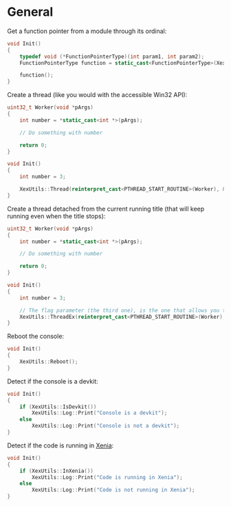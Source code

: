 # General

Get a function pointer from a module through its ordinal:

```C++
void Init()
{
    typedef void (*FunctionPointerType)(int param1, int param2);
    FunctionPointerType function = static_cast<FunctionPointerType>(XexUtils::ResolveExport("xam.xex", 123));

    function();
}
```

Create a thread (like you would with the accessible Win32 API):

```C++
uint32_t Worker(void *pArgs)
{
    int number = *static_cast<int *>(pArgs);

    // Do something with number

    return 0;
}

void Init()
{
    int number = 3;

    XexUtils::Thread(reinterpret_cast<PTHREAD_START_ROUTINE>(Worker), &number);
}
```

Create a thread detached from the current running title (that will keep running even when the title stops):

```C++
uint32_t Worker(void *pArgs)
{
    int number = *static_cast<int *>(pArgs);

    // Do something with number

    return 0;
}

void Init()
{
    int number = 3;

    // The flag parameter (the third one), is the one that allows you to customize the way the thread behaves
    XexUtils::ThreadEx(reinterpret_cast<PTHREAD_START_ROUTINE>(Worker), &number, EXCREATETHREAD_SYSTEM);
}
```

Reboot the console:

```C++
void Init()
{
    XexUtils::Reboot();
}
```

Detect if the console is a devkit:

```C++
void Init()
{
    if (XexUtils::IsDevkit())
        XexUtils::Log::Print("Console is a devkit");
    else
        XexUtils::Log::Print("Console is not a devkit");
}
```

Detect if the code is running in [Xenia](https://xenia.jp/):

```C++
void Init()
{
    if (XexUtils::InXenia())
        XexUtils::Log::Print("Code is running in Xenia");
    else
        XexUtils::Log::Print("Code is not running in Xenia");
}
```

